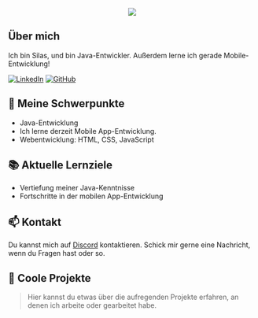 <p align="center">
    <img src="https://readme-typing-svg.herokuapp.com/?font=Righteous&size=35&center=true&vCenter=true&width=500&height=70&duration=4000&lines=Hallo!+👋;+Ich+bin+✗+Silas+✗;" />
</p>

## Über mich

Ich bin Silas, und bin Java-Entwickler. Außerdem lerne ich gerade Mobile-Entwicklung!

[![LinkedIn](https://your-linkedin-image-link.png)](https://www.linkedin.com/in/your-linkedin-profile)
[![GitHub](https://your-github-image-link.png)](https://github.com/your-github-profile)

## 🔧 Meine Schwerpunkte

- Java-Entwicklung
- Ich lerne derzeit Mobile App-Entwicklung.
- Webentwicklung: HTML, CSS, JavaScript

## 📚 Aktuelle Lernziele

- Vertiefung meiner Java-Kenntnisse
- Fortschritte in der mobilen App-Entwicklung

## 📫 Kontakt

Du kannst mich auf [Discord](https://dsc.gg/machor) kontaktieren. Schick mir gerne eine Nachricht, wenn du Fragen hast oder so.

## 🚀 Coole Projekte

> Hier kannst du etwas über die aufregenden Projekte erfahren, an denen ich arbeite oder gearbeitet habe.

